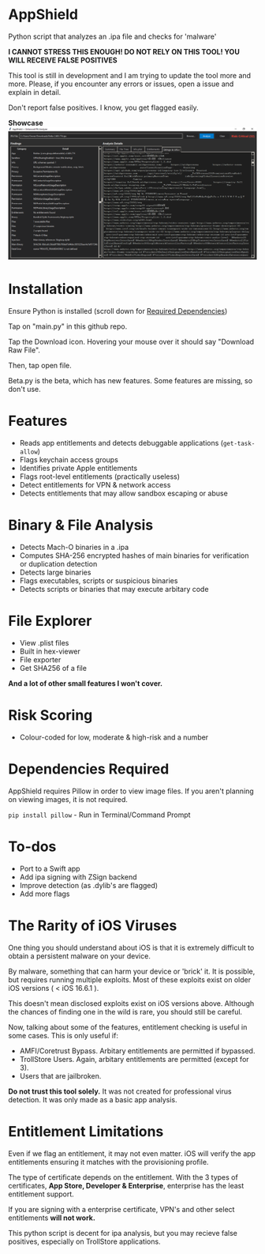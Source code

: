 # AppShield
Python script that analyzes an .ipa file and checks for 'malware'

**I CANNOT STRESS THIS ENOUGH! DO NOT RELY ON THIS TOOL! YOU WILL RECEIVE FALSE POSITIVES**

This tool is still in development and I am trying to update the tool more and more. Please, if you encounter any errors or issues, open a issue and explain in detail.

Don't report false positives. I know, you get flagged easily.

**Showcase**
![Screenshot of the AppShield UI](Capture.PNG)


# Installation

Ensure Python is installed (scroll down for [Required Dependencies](#dependencies-required))

Tap on "main.py" in this github repo.

Tap the Download icon. Hovering your mouse over it should say "Download Raw File".

Then, tap open file.

Beta.py is the beta, which has new features. Some features are missing, so don't use.

# Features

- Reads app entitlements and detects debuggable applications (`get-task-allow`)
- Flags keychain access groups
- Identifies private Apple entitlements
- Flags root-level entitlements (practically useless)
- Detect entitlements for VPN & network access
- Detects entitlements that may allow sandbox escaping or abuse

# Binary & File Analysis

- Detects Mach-O binaries in a .ipa
- Computes SHA-256 encrypted hashes of main binaries for verification or duplication detection
- Detects large binaries
- Flags executables, scripts or suspicious binaries
- Detects scripts or binaries that may execute arbitary code

# File Explorer

- View .plist files
- Built in hex-viewer
- File exporter
- Get SHA256 of a file

**And a lot of other small features I won't cover.**

# Risk Scoring

- Colour-coded for low, moderate & high-risk and a number

# Dependencies Required

AppShield requires Pillow in order to view image files. If you aren't planning on viewing images, it is not required.

`pip install pillow` - Run in Terminal/Command Prompt

# To-dos

- Port to a Swift app
- Add ipa signing with ZSign backend
- Improve detection (as .dylib's are flagged)
- Add more flags


# The Rarity of iOS Viruses

One thing you should understand about iOS is that it is extremely difficult to obtain a persistent malware on your device.

By malware, something that can harm your device or 'brick' it. It is possible, but requires running multiple exploits. Most of these exploits exist on older iOS versions ( < iOS 16.6.1 ). 

This doesn't mean disclosed exploits exist on iOS versions above. Although the chances of finding one in the wild is rare, you should still be careful.

Now, talking about some of the features, entitlement checking is useful in some cases. This is only useful if:

- AMFI/Coretrust Bypass. Arbitary entitlements are permitted if bypassed.
- TrollStore Users. Again, arbitary entitlements are permitted (except for 3).
- Users that are jailbroken.

**Do not trust this tool solely.** It was not created for professional virus detection. It was only made as a basic app analysis.

# Entitlement Limitations

Even if we flag an entitlement, it may not even matter. iOS will verify the app entitlements ensuring it matches with the provisioning profile. 

The type of certificate depends on the entitlement. With the 3 types of certificates, **App Store, Developer & Enterprise**, enterprise has the least entitlement support. 

If you are signing with a enterprise certificate, VPN's and other select entitlements **will not work.**

This python script is decent for ipa analysis, but you may recieve false positives, especially on TrollStore applications.

